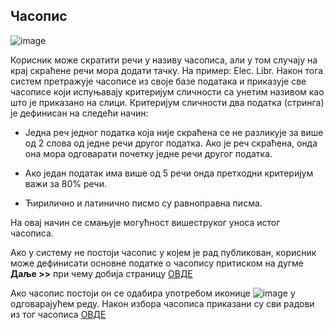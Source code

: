 ## Часопис
 
 ![image](https://user-images.githubusercontent.com/29538544/148198050-1ddd847b-40a4-4c65-965d-943b5cb97cab.png)
 
Корисник може скратити речи у називу часописа, али у том случају на крај скраћене речи мора додати тачку. На пример: Elec. Libr. Након тога систем претражује часописе из своје базе података и приказује све часописе који испуњавају критеријум сличности са унетим називом кao штo je приказaнo нa слици. Критеријум сличности два податка (стринга) је дефинисан на следећи начин: 

-	Једна реч једног податка која није скраћена се не разликује за више од 2 слова од једне речи другог податка. Ако је реч скраћена, онда она мора одговарати почетку једне речи другог податка.

-	Ако један податак има више од 5 речи онда претходни критеријум важи за 80% речи.

-	Ћирилично и латинично писмо су равноправна писма.

На овај начин се смањује могућност вишеструког уноса истог часописа. 

Ако у систему не постоји часопис у којем је рад публикован, корисник може дефинисати основне податке о часопису притиском на дугме **Даље >>** при чему добија страницу [ОВДЕ](podaciOcasopisu.md) 

Ако часопис постоји он се одабира употребом иконице ![image](https://user-images.githubusercontent.com/29538544/148198497-39df8e65-0278-4019-a5d4-da1312f7addf.png)
 у одговарајућем реду. Након избора часописа приказани су сви радови из тог часописа [ОВДЕ](spisakRadovaCasopis.md)
